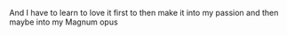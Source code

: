 And I have to learn to love it first to then make it into my passion and then maybe into my Magnum opus